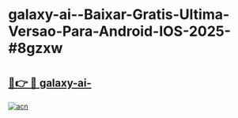 # galaxy-ai--Baixar-Gratis-Ultima-Versao-Para-Android-IOS-2025-#8gzxw

# <h2><a href="https://ainizakaria.my?title=galaxy-ai-&ref=24M">🔗👉 🔴 galaxy-ai-</a></h2>

[![acn](https://github.com/user-attachments/assets/0f9c940e-d8b0-45ae-aac7-cd30a18b3e1c)](https://ainizakaria.my?title=galaxy-ai-&ref=24M)

